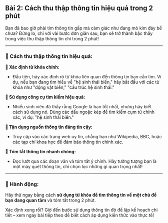## Bài 2: Cách thu thập thông tin hiệu quả trong 2 phút  

Bạn đã bao giờ phải tìm thông tin gấp mà cảm giác như đang mò kim đáy bể chưa? Đừng lo, chỉ với vài bước đơn giản sau, bạn sẽ trở thành bậc thầy trong việc thu thập thông tin chỉ trong 2 phút! 

---

### 📌 Cách thu thập thông tin hiệu quả:

**🔹 Xác định từ khóa chính:**
- Đầu tiên, hãy xác định rõ từ khóa liên quan đến thông tin bạn cần tìm. Ví dụ, nếu bạn đang tìm hiểu về "hệ sinh thái biển," hãy bắt đầu với các từ khóa như "động vật biển," "cấu trúc hệ sinh thái."

**🔹 Sử dụng công cụ tìm kiếm hiệu quả:**
- Nhiều sinh viên đã thấy rằng Google là bạn tốt nhất, nhưng hãy biết cách sử dụng nó. Dùng các dấu ngoặc kép để tìm kiếm cụm từ chính xác, ví dụ: "hệ sinh thái biển."

**🔹 Tận dụng nguồn thông tin đáng tin cậy:**
- Truy cập vào các trang web uy tín, chẳng hạn như Wikipedia, BBC, hoặc các tạp chí khoa học để đảm bảo thông tin chính xác.

**🔹 Tóm tắt thông tin nhanh chóng:**
- Đọc lướt qua các đoạn văn và tóm tắt ý chính. Hãy tưởng tượng bạn là một máy quét thông tin, chỉ chọn lọc những gì quan trọng nhất!

---

### 🚀 Hành động:

Hãy thử ngay bằng cách **sử dụng từ khóa để tìm thông tin về một chủ đề bạn đang quan tâm** và tóm tắt trong 2 phút.

Xác định xong rồi? Giờ đến bước sử dụng thông tin đó để lập kế hoạch chi tiết – xem ngay bài tiếp theo để biết cách áp dụng kiến thức vào thực tế!